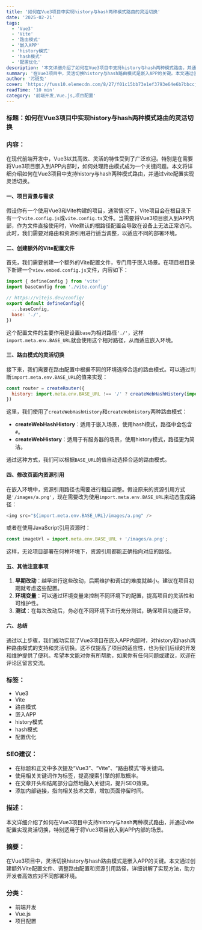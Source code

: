 ```yaml
---
title: '如何在Vue3项目中实现history与hash两种模式路由的灵活切换'
date: '2025-02-21'
tags:
  - 'Vue3'
  - 'Vite'
  - '路由模式'
  - '嵌入APP'
  - 'history模式'
  - 'hash模式'
  - '配置优化'
description: '本文详细介绍了如何在Vue3项目中支持history与hash两种模式路由，并通过vite配置实现灵活切换，特别适用于将Vue3项目嵌入到APP内部的场景。'
summary: '在Vue3项目中，灵活切换history与hash路由模式是嵌入APP的关键。本文通过创建额外Vite配置文件、调整路由配置和资源引用路径，详细讲解了实现方法，助力开发者高效应对不同部署环境。'
author: '污斑兔'
cover: 'https://fuss10.elemecdn.com/8/27/f01c15bb73e1ef3793e64e6b7bbccjpeg.jpeg'
readTime: '10 min'
category: '前端开发,Vue.js,项目配置'
---
```


### 标题：如何在Vue3项目中实现history与hash两种模式路由的灵活切换

### 内容：

在现代前端开发中，Vue3以其高效、灵活的特性受到了广泛欢迎。特别是在需要将Vue3项目嵌入到APP内部时，如何处理路由模式成为一个关键问题。本文将详细介绍如何在Vue3项目中支持history与hash两种模式路由，并通过vite配置实现灵活切换。

#### 一、项目背景与需求

假设你有一个使用Vue3和Vite构建的项目，通常情况下，Vite项目会在根目录下有一个`vite.config.js`或`vite.config.ts`文件。当需要将Vue3项目嵌入到APP内部，作为文件直接使用时，Vite默认的根路径配置会导致在设备上无法正常访问。此时，我们需要对路由和资源引用进行适当调整，以适应不同的部署环境。

#### 二、创建额外的Vite配置文件

首先，我们需要创建一个额外的Vite配置文件，专门用于嵌入场景。在项目根目录下新建一个`view.embed.config.js`文件，内容如下：

```js
import { defineConfig } from 'vite'
import baseConfig from './vite.config'

// https://vitejs.dev/config/
export default defineConfig({
  ...baseConfig,
  base: './',
})
```

这个配置文件的主要作用是设置`base`为相对路径`'./'`，这样`import.meta.env.BASE_URL`就会使用这个相对路径，从而适应嵌入环境。

#### 三、路由模式的灵活切换

接下来，我们需要在路由配置中根据不同的环境选择合适的路由模式。可以通过判断`import.meta.env.BASE_URL`的值来实现：

```js
const router = createRouter({
  history: import.meta.env.BASE_URL !== '/' ? createWebHashHistory(import.meta.env.BASE_URL) : createWebHistory(import.meta.env.BASE_URL),
})
```

这里，我们使用了`createWebHashHistory`和`createWebHistory`两种路由模式：

- **createWebHashHistory**：适用于嵌入场景，使用hash模式，路径中会包含`#`。
- **createWebHistory**：适用于有服务器的场景，使用history模式，路径更为简洁。

通过这种方式，我们可以根据`BASE_URL`的值自动选择合适的路由模式。

#### 四、修改页面内资源引用

在嵌入环境中，资源引用路径也需要进行相应调整。假设原来的资源引用方式是`'/images/a.png'`，现在需要改为使用`import.meta.env.BASE_URL`来动态生成路径：

```js
<img src="${import.meta.env.BASE_URL}/images/a.png" />
```

或者在使用JavaScript引用资源时：

```js
const imageUrl = import.meta.env.BASE_URL + '/images/a.png';
```

这样，无论项目部署在何种环境下，资源引用都能正确指向对应的路径。

#### 五、其他注意事项

1. **早期改动**：越早进行这些改动，后期维护和调试的难度就越小。建议在项目初期就考虑这些配置。
2. **环境变量**：可以通过环境变量来控制不同环境下的配置，提高项目的灵活性和可维护性。
3. **测试**：在每次改动后，务必在不同环境下进行充分测试，确保项目功能正常。

#### 六、总结

通过以上步骤，我们成功实现了Vue3项目在嵌入APP内部时，对history和hash两种路由模式的支持和灵活切换。这不仅提高了项目的适应性，也为我们后续的开发和维护提供了便利。希望本文能对你有所帮助，如果你有任何问题或建议，欢迎在评论区留言交流。

### 标签：
- Vue3
- Vite
- 路由模式
- 嵌入APP
- history模式
- hash模式
- 配置优化

### SEO建议：
- 在标题和正文中多次提及“Vue3”、“Vite”、“路由模式”等关键词。
- 使用相关关键词作为标签，提高搜索引擎的抓取概率。
- 在文章开头和结尾部分自然地融入关键词，提升SEO效果。
- 添加内部链接，指向相关技术文章，增加页面停留时间。

### 描述：
本文详细介绍了如何在Vue3项目中支持history与hash两种模式路由，并通过vite配置实现灵活切换，特别适用于将Vue3项目嵌入到APP内部的场景。

### 摘要：
在Vue3项目中，灵活切换history与hash路由模式是嵌入APP的关键。本文通过创建额外Vite配置文件、调整路由配置和资源引用路径，详细讲解了实现方法，助力开发者高效应对不同部署环境。

### 分类：
- 前端开发
- Vue.js
- 项目配置